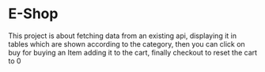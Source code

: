 # E-Shop

This project is about fetching data from an existing api, displaying it in tables which are shown according to the category, then you can click on buy for buying an Item adding it to the cart, finally checkout to reset the cart to 0
